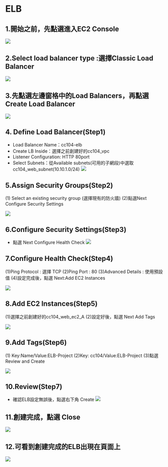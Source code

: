 # ELB

## 1.開始之前，先點選進入EC2 Console
![](https://d2mxuefqeaa7sj.cloudfront.net/s_F7555B1F121A49C0AEC35CF61707748B01D7620715C427202C63AF67A3C75991_1548747841475_elb3.jpg)

## 2.Select load balancer type :選擇Classic Load Balancer
![](https://d2mxuefqeaa7sj.cloudfront.net/s_F7555B1F121A49C0AEC35CF61707748B01D7620715C427202C63AF67A3C75991_1548748277856_classic.jpg)

## 3.先點選左邊窗格中的Load Balancers，再點選Create Load Balancer
![](https://d2mxuefqeaa7sj.cloudfront.net/s_F7555B1F121A49C0AEC35CF61707748B01D7620715C427202C63AF67A3C75991_1548747691446_elb1.jpg)

## 4. Define Load Balancer(Step1)
- Load Balancer Name：cc104-elb
- Create LB Inside：選擇之前創建好的cc104_vpc
- Listener Configuration: HTTP 80port
- Select Subnets：從Available subnets(可用的子網段)中選取cc104_web_subnet(10.10.1.0/24)
![](https://d2mxuefqeaa7sj.cloudfront.net/s_44766B39D1BE4B8BB1DC5E3A308DF38A07E9CA4C84846794E82C5BEE00E3DAC3_1548588613257_Snipaste_2019-01-27_19-16-47.png)

## 5.Assign Security Groups(Step2)

(1) Select an existing security group (選擇現有的防火牆)
(2)點選Next Configure Security Settings

![](https://d2mxuefqeaa7sj.cloudfront.net/s_F7555B1F121A49C0AEC35CF61707748B01D7620715C427202C63AF67A3C75991_1548748038568_Snipaste_2019-01-28_10-11-47.png)

## 6.Configure Security Settings(Step3)
- 點選 Next Configure Health Check
![](https://d2mxuefqeaa7sj.cloudfront.net/s_F7555B1F121A49C0AEC35CF61707748B01D7620715C427202C63AF67A3C75991_1548748214244_123.png)

## 7.Configure Health Check(Step4)

(1)Ping Protocol : 選擇 TCP
(2)Ping Port : 80
(3)Advanced Details : 使用預設值
(4)設定完成後，點選 Next:Add EC2 Instances

![](https://d2mxuefqeaa7sj.cloudfront.net/s_44766B39D1BE4B8BB1DC5E3A308DF38A07E9CA4C84846794E82C5BEE00E3DAC3_1548589399807_Snipaste_2019-01-27_19-42-59.png)




## 8.Add EC2 Instances(Step5)

(1)選擇之前創建好的cc104_web_ec2_A
(2)設定好後，點選 Next Add Tags

![](https://d2mxuefqeaa7sj.cloudfront.net/s_44766B39D1BE4B8BB1DC5E3A308DF38A07E9CA4C84846794E82C5BEE00E3DAC3_1548590004996_Snipaste_2019-01-27_19-51-29.png)

## 9.Add Tags(Step6)

(1) Key:Name/Value:ELB-Project
(2)Key: cc104/Value:ELB-Project
(3)點選 Review and Create

![](https://d2mxuefqeaa7sj.cloudfront.net/s_F7555B1F121A49C0AEC35CF61707748B01D7620715C427202C63AF67A3C75991_1548751618566_789.png)

## 10.Review(Step7) 
- 確認ELB設定無誤後，點選右下角 Create
![](https://d2mxuefqeaa7sj.cloudfront.net/s_44766B39D1BE4B8BB1DC5E3A308DF38A07E9CA4C84846794E82C5BEE00E3DAC3_1548642189506_Snipaste_2019-01-28_10-22-19.png)

## 11.創建完成，點選 Close
![](https://d2mxuefqeaa7sj.cloudfront.net/s_44766B39D1BE4B8BB1DC5E3A308DF38A07E9CA4C84846794E82C5BEE00E3DAC3_1548642199525_Snipaste_2019-01-28_10-22-49.png)

## 12.可看到創建完成的ELB出現在頁面上
![](https://d2mxuefqeaa7sj.cloudfront.net/s_F7555B1F121A49C0AEC35CF61707748B01D7620715C427202C63AF67A3C75991_1548750162220_1234.jpg)


